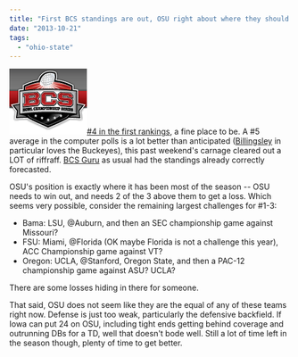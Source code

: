 ```yaml
---
title: "First BCS standings are out, OSU right about where they should be"
date: "2013-10-21"
tags: 
  - "ohio-state"
---
```


[![bcs3](images/bcs3.gif)](http://theludwigs.com/wp-content/uploads/2013/10/bcs3.gif)[#4 in the first rankings](http://sports-ak.espn.go.com/college-football/bcs/_/year/2013), a fine place to be. A #5 average in the computer polls is a lot better than anticipated ([Billingsley](http://www.cfrc.com/Ratings_2013/WK_8.htm) in particular loves the Buckeyes), this past weekend's carnage cleared out a LOT of riffraff. [BCS Guru](http://www.bcsguru.com/) as usual had the standings already correctly forecasted.

OSU's position is exactly where it has been most of the season -- OSU needs to win out, and needs 2 of the 3 above them to get a loss. Which seems very possible, consider the remaining largest challenges for #1-3:

- Bama: LSU, @Auburn, and then an SEC championship game against Missouri?
- FSU: Miami, @Florida (OK maybe Florida is not a challenge this year), ACC Championship game against VT?
- Oregon: UCLA, @Stanford, Oregon State, and then a PAC-12 championship game against ASU? UCLA?

There are some losses hiding in there for someone.

That said, OSU does not seem like they are the equal of any of these teams right now. Defense is just too weak, particularly the defensive backfield. If Iowa can put 24 on OSU, including tight ends getting behind coverage and outrunning DBs for a TD, well that doesn't bode well. Still a lot of time left in the season though, plenty of time to get better.

